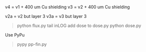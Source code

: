 v4 = v1 + 400 um Cu shielding
v3 = v2 + 400 um Cu shielding

v2a = v2 but layer 3
v3a = v3 but layer 3



> python flux.py
> tail inLOG
add dose to dose.py
> python dose.py


Use PyPu

> pypy pp-fin.py

